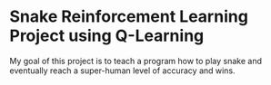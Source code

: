 # Snake Reinforcement Learning Project using Q-Learning


My goal of this project is to teach a program how to play snake and eventually reach a super-human level of accuracy and wins.

